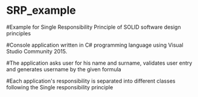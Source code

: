 # SRP_example

#Example for Single Responsibility Principle of SOLID software design principles

#Console application written in C# programming language using Visual Studio Community 2015.

#The application asks user for his name and surname, validates user entry and generates username by the given formula

#Each application's responsibility is separated into different classes following the Single responsibility principle
